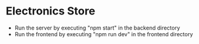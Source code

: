# Electronics Store

- Run the server by executing "npm start" in the backend directory
- Run the frontend by executing "npm run dev" in the frontend directory
